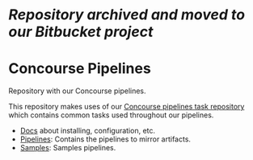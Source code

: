 # *Repository archived and moved to our Bitbucket project*

# Concourse Pipelines

Repository with our Concourse pipelines.

This repository makes uses of our [Concourse pipelines task repository](https://github.com/trecnoc/concourse-pipelines-tasks) which contains common tasks used throughout our pipelines.

* [Docs](docs/README.md) about installing, configuration, etc.
* [Pipelines](pipelines): Contains the pipelines to mirror artifacts.
* [Samples](samples): Samples pipelines.
